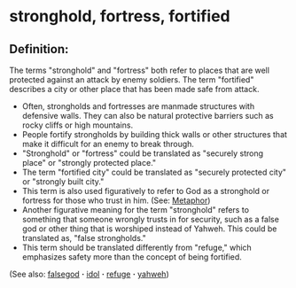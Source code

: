 # stronghold, fortress, fortified #

## Definition: ##

The terms "stronghold" and "fortress" both refer to places that are well protected against an attack by enemy soldiers. The term "fortified" describes a city or other place that has been made safe from attack.

* Often, strongholds and fortresses are manmade structures with defensive walls. They can also be natural protective barriers such as rocky cliffs or high mountains.
* People fortify strongholds by building thick walls or other structures that make it difficult for an enemy to break through.
* "Stronghold" or "fortress" could be translated as "securely strong place" or "strongly protected place."
* The term "fortified city" could be translated as "securely protected city" or "strongly built city."
* This term is also used figuratively to refer to God as a stronghold or fortress for those who trust in him. (See: [Metaphor](https://git.door43.org/Door43/en-ta-translate-vol1/src/master/content/figs_metaphor.md))
* Another figurative meaning for the term "stronghold" refers to something that someone wrongly trusts in for security, such as a false god or other thing that is worshiped instead of Yahweh. This could be translated as, "false strongholds."
* This term should be translated differently from "refuge," which emphasizes safety more than the concept of being fortified.

(See also: [falsegod](../kt/falsegod.md) **·** [idol](../other/idol.md) **·** [refuge](../kt/refuge.md) **·** [yahweh](../kt/yahweh.md))

